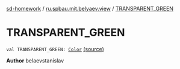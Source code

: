 [sd-homework](../index.md) / [ru.spbau.mit.belyaev.view](index.md) / [TRANSPARENT_GREEN](.)

# TRANSPARENT_GREEN

`val TRANSPARENT_GREEN: `[`Color`](http://docs.oracle.com/javase/6/docs/api/java/awt/Color.html) [(source)](https://github.com/StasBel/sd-homework/blob/gRPC/src/main/kotlin/ru/spbau/mit/belyaev/view/Primitives.kt#L34)

**Author**
belaevstanislav

